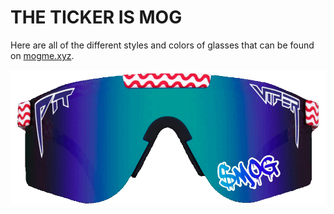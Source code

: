 # THE TICKER IS MOG
Here are all of the different styles and colors of glasses that can be found on [mogme.xyz](mogme.xyz). 

![](assets/front-facing.gif?raw=true)